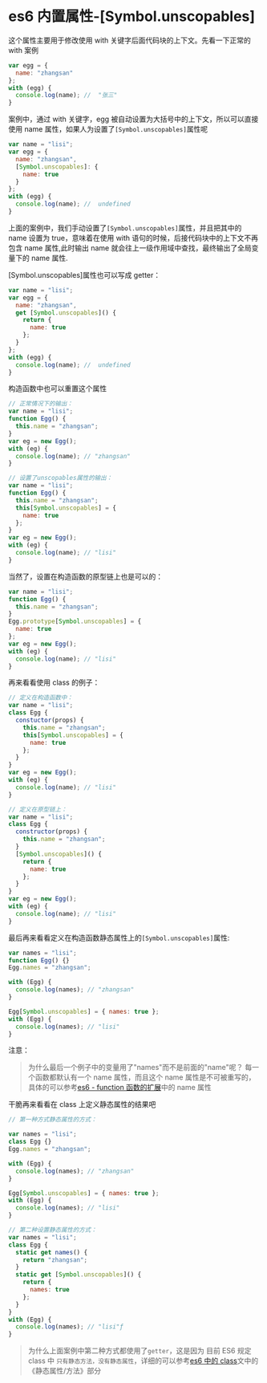 <!-- Date: 2018-06-25 13:01:23 -->

# es6 内置属性-[Symbol.unscopables]

这个属性主要用于修改使用 with 关键字后面代码块的上下文。先看一下正常的 with 案例

```js
var egg = {
  name: "zhangsan"
};
with (egg) {
  console.log(name); //  "张三"
}
```

案例中，通过 with 关键字，egg 被自动设置为大括号中的上下文，所以可以直接使用 name 属性，如果人为设置了`[Symbol.unscopables]`属性呢

```js
var name = "lisi";
var egg = {
  name: "zhangsan",
  [Symbol.unscopables]: {
    name: true
  }
};
with (egg) {
  console.log(name); //  undefined
}
```

上面的案例中，我们手动设置了`[Symbol.unscopables]`属性，并且把其中的 name 设置为 true，意味着在使用 with 语句的时候，后接代码块中的上下文不再包含 name 属性,此时输出 name 就会往上一级作用域中查找，最终输出了全局变量下的 name 属性.

[Symbol.unscopables]属性也可以写成 getter：

```js
var name = "lisi";
var egg = {
  name: "zhangsan",
  get [Symbol.unscopables]() {
    return {
      name: true
    };
  }
};
with (egg) {
  console.log(name); //  undefined
}
```

构造函数中也可以重置这个属性

```js
// 正常情况下的输出：
var name = "lisi";
function Egg() {
  this.name = "zhangsan";
}
var eg = new Egg();
with (eg) {
  console.log(name); // "zhangsan"
}

// 设置了unscopables属性的输出：
var name = "lisi";
function Egg() {
  this.name = "zhangsan";
  this[Symbol.unscopables] = {
    name: true
  };
}
var eg = new Egg();
with (eg) {
  console.log(name); // "lisi"
}
```

当然了，设置在构造函数的原型链上也是可以的：

```js
var name = "lisi";
function Egg() {
  this.name = "zhangsan";
}
Egg.prototype[Symbol.unscopables] = {
  name: true
};
var eg = new Egg();
with (eg) {
  console.log(name); // "lisi"
}
```

再来看看使用 class 的例子：

```js
// 定义在构造函数中：
var name = "lisi";
class Egg {
  constuctor(props) {
    this.name = "zhangsan";
    this[Symbol.unscopables] = {
      name: true
    };
  }
}
var eg = new Egg();
with (eg) {
  console.log(name); // "lisi"
}

// 定义在原型链上：
var name = "lisi";
class Egg {
  constructor(props) {
    this.name = "zhangsan";
  }
  [Symbol.unscopables]() {
    return {
      name: true
    };
  }
}
var eg = new Egg();
with (eg) {
  console.log(name); // "lisi"
}
```

最后再来看看定义在构造函数静态属性上的`[Symbol.unscopables]`属性:

```js
var names = "lisi";
function Egg() {}
Egg.names = "zhangsan";

with (Egg) {
  console.log(names); // "zhangsan"
}

Egg[Symbol.unscopables] = { names: true };
with (Egg) {
  console.log(names); // "lisi"
}
```

注意：

> 为什么最后一个例子中的变量用了"names"而不是前面的"name"呢？ 每一个函数都默认有一个 name 属性，而且这个 name 属性是不可被重写的，具体的可以参考[es6 - function 函数的扩展](../es6-function)中的 name 属性

干脆再来看看在 class 上定义静态属性的结果吧

```js
// 第一种方式静态属性的方式：

var names = "lisi";
class Egg {}
Egg.names = "zhangsan";

with (Egg) {
  console.log(names); // "zhangsan"
}

Egg[Symbol.unscopables] = { names: true };
with (Egg) {
  console.log(names); // "lisi"
}

// 第二种设置静态属性的方式：
var names = "lisi";
class Egg {
  static get names() {
    return "zhangsan";
  }
  static get [Symbol.unscopables]() {
    return {
      names: true
    };
  }
}
with (Egg) {
  console.log(names); // "lisi"ƒ
}
```

> 为什么上面案例中第二种方式都使用了`getter`，这是因为 目前 ES6 规定 class 中 `只有静态方法，没有静态属性`，详细的可以参考[es6 中的 class](../es6-class)文中的《静态属性/方法》部分
